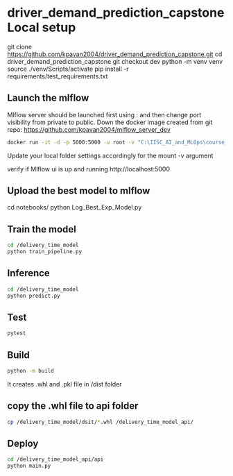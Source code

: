 # driver_demand_prediction_capstone Local setup

git clone https://github.com/kpavan2004/driver_demand_prediction_capstone.git
cd driver_demand_prediction_capstone
git checkout dev
python -m venv venv
source ./venv/Scripts/activate
pip install -r requirements/test_requirements.txt

## Launch the mlflow
Mlflow server should be launched first using : and then change port visibility from private to public. Down the docker image created from git repo: https://github.com/kpavan2004/mlflow_server_dev
```bash
docker run -it -d -p 5000:5000 -u root -v "C:\IISC_AI_and_MLOps\course_materials\Capstone_Project\dev\driver_demand_prediction_capstone\MLflow\mlflow.db:/mlflow/mlflow.db" -v "C:\IISC_AI_and_MLOps\course_materials\Capstone_Project\dev\driver_demand_prediction_capstone\MLflow\mlartifacts/:/mlflow/mlartifacts/" --name=mlflow_cont kpavan2004/mlflow_server_dev
```
Update your local folder settings accordingly for the mount -v argument

verify if Mlflow ui is up and running http://localhost:5000

## Upload the best model to mlflow

cd notebooks/
python Log_Best_Exp_Model.py


## Train the model

```bash
cd /delivery_time_model
python train_pipeline.py
```
## Inference

```bash
cd /delivery_time_model
python predict.py
```

## Test
```bash
pytest
```

## Build
```bash
python -m build 
```
It creates .whl and .pkl file in /dist folder

## copy the .whl file to api folder
```bash
cp /delivery_time_model/dsit/*.whl /delivery_time_model_api/
```

## Deploy
```bash
cd /delivery_time_model_api/api
python main.py
```
